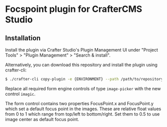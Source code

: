 # Focspoint plugin for CrafterCMS Studio

## Installation

Install the plugin via Crafter Studio's Plugin Management UI under "Project Tools" > "Plugin Management" > "Search & install".

Alternatively, you can download this repository and install the plugin using crafter-cli:

```bash
$ ./crafter-cli copy-plugin -e {ENVIRONMENT} --path /path/to/repository/craftercms-focuspoint-plugin --siteId {SITE}
```

Replace all required form engine controls of type `image-picker` with the new control `imagic`.

The form control contains two properties FocusPoint.x and FocusPoint.y which set a default focus point in the images. These are relative 
float values from 0 to 1 which range from top/left to bottom/right. Set them to 0.5 to use image center as default focus point.

